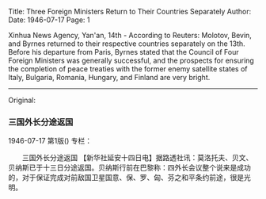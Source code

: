 Title: Three Foreign Ministers Return to Their Countries Separately
Author:
Date: 1946-07-17
Page: 1

Xinhua News Agency, Yan'an, 14th - According to Reuters: Molotov, Bevin, and Byrnes returned to their respective countries separately on the 13th. Before his departure from Paris, Byrnes stated that the Council of Four Foreign Ministers was generally successful, and the prospects for ensuring the completion of peace treaties with the former enemy satellite states of Italy, Bulgaria, Romania, Hungary, and Finland are very bright.



<hr /> 

Original: 


### 三国外长分途返国

1946-07-17
第1版()
专栏：

　　三国外长分途返国
    【新华社延安十四日电】据路透社讯：莫洛托夫、贝文、贝纳斯已于十三日分途返国。贝纳斯行前在巴黎称：四外长会议整个说来是成功的，对于保证完成对前敌国卫星国意、保、罗、匈、芬之和平条约前途，很是光明。
